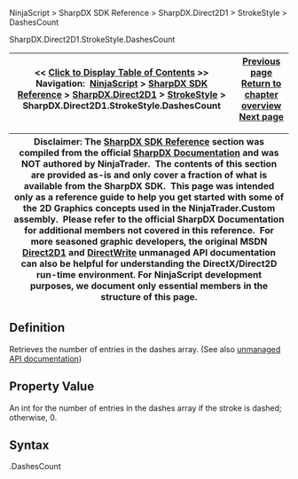 ﻿
NinjaScript > SharpDX SDK Reference > SharpDX.Direct2D1 > StrokeStyle > DashesCount

SharpDX.Direct2D1.StrokeStyle.DashesCount

| << [Click to Display Table of Contents](sharpdx_direct2d1_strokestyle_dashescount.md) >> **Navigation:**     [NinjaScript](ninjascript.md) > [SharpDX SDK Reference](sharpdx_sdk_reference.md) > [SharpDX.Direct2D1](sharpdx_direct2d1.md) > [StrokeStyle](sharpdx_direct2d1_strokestyle.md) > SharpDX.Direct2D1.StrokeStyle.DashesCount | [Previous page](sharpdx_direct2d1_strokestyle_dashcap.md) [Return to chapter overview](sharpdx_direct2d1_strokestyle.md) [Next page](sharpdx_direct2d1_strokestyle_dashoffset.md) |
| --- | --- |

| Disclaimer: The [SharpDX SDK Reference](sharpdx_sdk_reference.md) section was compiled from the official [SharpDX Documentation](http://sharpdx.org/) and was NOT authored by NinjaTrader.  The contents of this section are provided as-is and only cover a fraction of what is available from the SharpDX SDK.  This page was intended only as a reference guide to help you get started with some of the 2D Graphics concepts used in the NinjaTrader.Custom assembly.  Please refer to the official SharpDX Documentation for additional members not covered in this reference.  For more seasoned graphic developers, the original MSDN [Direct2D1](https://msdn.microsoft.com/en-us/library/windows/desktop/dd370990.aspx) and [DirectWrite](https://msdn.microsoft.com/en-us/library/windows/desktop/dd368038.aspx) unmanaged API documentation can also be helpful for understanding the DirectX/Direct2D run-time environment. For NinjaScript development purposes, we document only essential members in the structure of this page. |
| --- |

## Definition
Retrieves the number of entries in the dashes array. 
(See also [unmanaged API documentation](https://msdn.microsoft.com/en-us/library/dd372232.aspx))
 
## Property Value
An int for the number of entries in the dashes array if the stroke is dashed; otherwise, 0.
 
## Syntax
<StrokeStyle>.DashesCount
